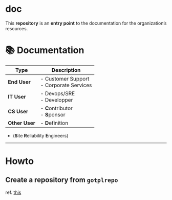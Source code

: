 # doc
This **repository** is an **entry point** to the documentation for the organization’s resources.

# 📚 Documentation


|**Type** | **Description**                             |
|-|-|
| **End User** | - Customer Support  <br> - Corporate Services|
| **IT User**  | - Devops/SRE<br> - Developper  <br>|
| **CS User**  | - **C**ontributor  <br> - **S**ponsor |
| **Other User**  | - **D**efinition |

* (**S**ite **R**eliability **E**ngineers)  

---


# Howto
## Create a repository from `gotplrepo`
ref. [this](https://github.com/abtransitionit/gotplrepo)

